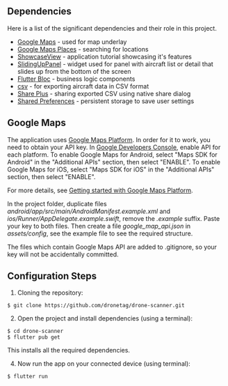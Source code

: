 
## Dependencies

Here is a list of the significant dependencies and their role in this project.
- [Google Maps](https://pub.dev/packages/google_maps_flutter) - used for map underlay
- [Google Maps Places](https://pub.dev/packages/flutter_google_places_hoc081098) - searching for locations
- [ShowcaseView](https://pub.dev/packages/showcaseview) - application tutorial showcasing it's features
- [SlidingUpPanel](https://pub.dev/packages/sliding_up_panel) - widget used for panel with aircraft list or detail that slides up from the bottom of the screen
- [Flutter Bloc](https://pub.dev/packages/flutter_bloc) - business logic components
- [csv](https://pub.dev/packages/csv) - for exporting aircraft data in CSV format
- [Share Plus](https://pub.dev/packages/share_plus) - sharing exported CSV using native share dialog
- [Shared Preferences](https://pub.dev/packages/shared_preferences) - persistent storage to save user settings

## Google Maps

The application uses [Google Maps Platform](https://cloud.google.com/maps-platform/). In order for it to work, you need to obtain your API key. In [Google Developers Console](https://console.cloud.google.com/), enable API for each platform. To enable Google Maps for Android, select "Maps SDK for Android" in the "Additional APIs" section, then select "ENABLE". To enable Google Maps for iOS, select "Maps SDK for iOS" in the "Additional APIs" section, then select "ENABLE".

For more details, see [Getting started with Google Maps Platform](https://developers.google.com/maps/gmp-get-started).


In the project folder, duplicate files *android/app/src/main/AndroidManifest.example.xml* and *ios/Runner/AppDelegate.example.swift*, remove the *.example* suffix. Paste your key to both files. Then create a file *google_map_api.json* in *assets/config*, see the example file to see the required structure.

The files which contain Google Maps API are added to .gitignore, so your key will not be accidentally committed.

## Configuration Steps
1. Cloning the repository:

```
$ git clone https://github.com/dronetag/drone-scanner.git
```

2. Open the project and install dependencies (using a terminal):

```
$ cd drone-scanner
$ flutter pub get
```
This installs all the required dependencies.


4. Now run the app on your connected device (using terminal):

`$ flutter run`
